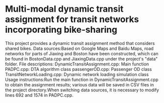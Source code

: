 # Multi-modal dynamic transit assignment for transit networks incorporating bike-sharing
This project provides a dynamic transit assignment method that considers shared bikes.
Data sources:Based on Google Maps and Baidu Maps, road networks for parts of Jiaxing and Boston have been constructed, which can be found in BostonData.cpp and JiaxingData.cpp under the project's "data" folder.
File descriptions:
DynamicTransitAssignment.cpp: Main function
PADPC.cpp: DTA algorithm class
passengerOD.cpp: Passenger OD class
TransitNetworkLoading.cpp: Dynamic network loading simulation class
Usage instructions:Run the main function in DynamicTransitAssignment.cpp to obtain the assignment results; various data will be saved in CSV files in the project directory.When switching data sources, it is necessary to modify lines 692 and 1574 in PADPC.cpp.
